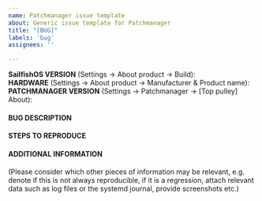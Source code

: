 ```yaml
---
name: Patchmanager issue template
about: Generic issue template for Patchmanager
title: "[BUG]"
labels: 'bug'
assignees: ''

---
```


**SailfishOS VERSION** (Settings → About product → Build): 
<br />**HARDWARE** (Settings → About product → Manufacturer & Product name): 
<br />**PATCHMANAGER VERSION** (Settings → Patchmanager → [Top pulley] About): 

#### BUG DESCRIPTION


#### STEPS TO REPRODUCE


#### ADDITIONAL INFORMATION

(Please consider which other pieces of information may be relevant, e.g. denote if this is not always reproducible, if it is a regression, attach relevant data such as log files or the systemd journal, provide screenshots etc.)
